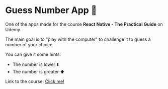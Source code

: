 # Guess Number App :mag_right:

One of the apps made for the course **React Native - The Practical Guide** on Udemy.

The main goal is to "play with the computer" to challenge it to guess a number of your choice. 

You can give it some hints:

- The number is lower :arrow_down:
- The number is greater :arrow_up:

Link to the course: [Click me!](https://www.udemy.com/course/react-native-the-practical-guide)
